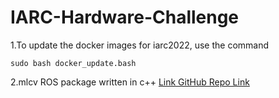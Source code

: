 # IARC-Hardware-Challenge

1.To update the docker images for iarc2022, use the command
```console
sudo bash docker_update.bash
```

2.mlcv ROS package written in c++
[Link GitHub Repo Link](https://github.com/mahesh0537/mlcv)